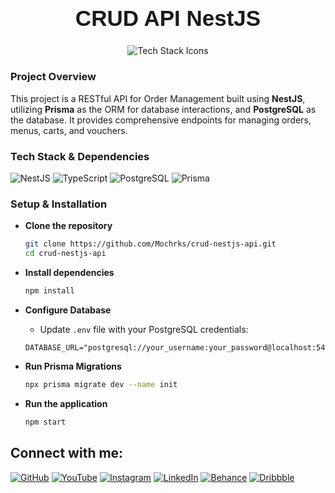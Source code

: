 <h1 align="center" style="font-family: 'Poppins', sans-serif; font-size: 2.5em; font-weight: bold;">CRUD API NestJS </h1>

<p align="center">
  <img src="https://skillicons.dev/icons?i=nestjs,typescript,postgres,prisma" alt="Tech Stack Icons" />
</p>

### Project Overview

This project is a RESTful API for Order Management built using **NestJS**, utilizing **Prisma** as the ORM for database interactions, and **PostgreSQL** as the database. It provides comprehensive endpoints for managing orders, menus, carts, and vouchers.

### Tech Stack & Dependencies
![NestJS](https://img.shields.io/badge/NestJS-E0234E?style=flat-square&logo=nestjs&logoColor=white)
![TypeScript](https://img.shields.io/badge/TypeScript-007ACC?style=flat-square&logo=typescript&logoColor=white)
![PostgreSQL](https://img.shields.io/badge/PostgreSQL-336791?style=flat-square&logo=postgresql&logoColor=white)
![Prisma](https://img.shields.io/badge/Prisma-2D3748?style=flat-square&logo=prisma&logoColor=white)

### Setup & Installation

- **Clone the repository**
    ```bash
    git clone https://github.com/Mochrks/crud-nestjs-api.git
    cd crud-nestjs-api
    ```

- **Install dependencies**
    ```bash
    npm install
    ```

- **Configure Database**
    - Update `.env` file with your PostgreSQL credentials:
    ```dotenv
    DATABASE_URL="postgresql://your_username:your_password@localhost:5432/your_database"
    ```

- **Run Prisma Migrations**
    ```bash
    npx prisma migrate dev --name init
    ```

- **Run the application**
    ```bash
    npm start
    ```


## Connect with me:
[![GitHub](https://img.shields.io/badge/GitHub-333?style=for-the-badge&logo=github&logoColor=white)](https://github.com/username)
[![YouTube](https://img.shields.io/badge/YouTube-FF0000?style=for-the-badge&logo=youtube&logoColor=white)](https://youtube.com/@YourChannel)
[![Instagram](https://img.shields.io/badge/Instagram-E4405F?style=for-the-badge&logo=instagram&logoColor=white)](https://instagram.com/yourusername)
[![LinkedIn](https://img.shields.io/badge/LinkedIn-0077B5?style=for-the-badge&logo=linkedin&logoColor=white)](https://linkedin.com/in/yourusername)
[![Behance](https://img.shields.io/badge/Behance-1769FF?style=for-the-badge&logo=behance&logoColor=white)](https://behance.net/yourusername)
[![Dribbble](https://img.shields.io/badge/Dribbble-EA4C89?style=for-the-badge&logo=dribbble&logoColor=white)](https://dribbble.com/yourusername)
